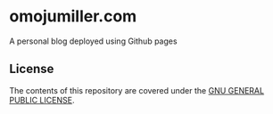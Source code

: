 # omojumiller.com

A personal blog deployed using Github pages

## License

The contents of this repository are covered under the [GNU GENERAL PUBLIC LICENSE](License.md).